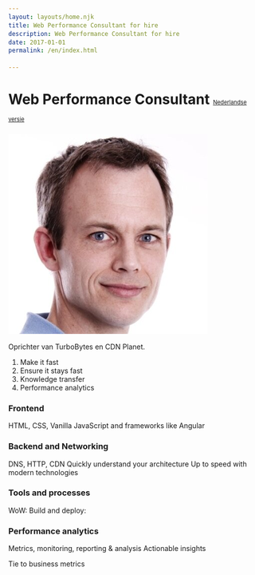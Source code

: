 ```yaml
---
layout: layouts/home.njk
title: Web Performance Consultant for hire 
description: Web Performance Consultant for hire
date: 2017-01-01
permalink: /en/index.html

---
```


# Web Performance Consultant <small style="font-size: 40%; font-weight: 400">[Nederlandse versie](/)</small>

<img src="/static/img/aaron-peters-profile-400x400.jpg">

Oprichter van TurboBytes en CDN Planet.

1. Make it fast
2. Ensure it stays fast
3. Knowledge transfer
4. Performance analytics

### Frontend

HTML, CSS, Vanilla JavaScript and frameworks like Angular

### Backend and Networking

DNS, HTTP, CDN
Quickly understand your architecture
Up to speed with modern technologies

### Tools and processes

WoW:
Build and deploy: 

### Performance analytics

Metrics, monitoring, reporting & analysis
Actionable insights

Tie to business metrics

